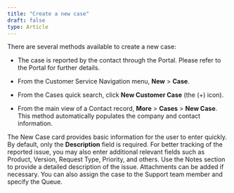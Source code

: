 ```yaml
---
title: "Create a new case"
draft: false
type: Article
---
```



There are several methods available to create a new case:

* The case is reported by the contact through the Portal. Please refer to the Portal for further details. 

* From the Customer Service Navigation menu, **New** > **Case**.

* From the Cases quick search, click **New Customer Case** (the (+) icon).

* From the main view of a Contact record, **More** > **Cases** > **New Case**. This method automatically populates the company and contact information.

The New Case card provides basic information for the user to enter quickly. By default, only the **Description** field is required. For better tracking of the reported issue, you may also enter additional relevant fields such as Product, Version, Request Type, Priority, and others. Use the Notes section to provide a detailed description of the issue. Attachments can be added if necessary. You can also assign the case to the Support team member and specify the Queue. 



